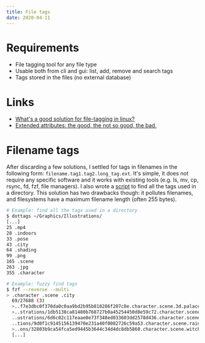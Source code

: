 ```yaml
---
title: File tags
date: 2020-04-11
---
```


# Requirements

* File tagging tool for any file type
* Usable both from cli and gui: list, add, remove and search tags
* Tags stored in the files (no external database)

# Links

* [What's a good solution for file-tagging in linux?](https://superuser.com/questions/81563/whats-a-good-solution-for-file-tagging-in-linux)
* [Extended attributes: the good, the not so good, the bad.](https://www.lesbonscomptes.com/pages/extattrs.html)

# Filename tags

After discarding a few solutions, I settled for tags in filenames in the following form: `filename.tag1.tag2.long_tag.ext`. It's simple, it does not require any specific software and it works with existing tools (e.g. ls, mv, cp, rsync, fd, fzf, file managers).  I also wrote a [script](https://gitlab.com/Obsidienne/dotfiles/-/blob/cdd67a5cfab5ad5446a020578a165efa402c4bf5/user/bin/dottags) to find all the tags used in a directory. This solution has two drawbacks though: it pollutes filenames, and filesystems have a maximum filename length (often 255 bytes).

```sh
# Example: find all the tags used in a directory
$ dottags ~/Graphics/Illustrations/
[...]
25 .mp4
28 .indoors
33 .pose
43 .city
64 .shading
99 .png
165 .scene
263 .jpg
355 .character
```

```sh
# Example: fuzzy find tags
$ fzf --reverse --multi
> .character .scene .city
  69/27688 (3)
  >..f7e3dbc0f370da0c0aa9bd2b95b810286f207c8e.character.scene.3d.palace.city.jpg
  >..strations/1db5138ca81480b768727b0a45254450d8e59c72.character.scene.city.jpg
  ..ustrations/6d6c02c117eaae0e73f348ed033603dd2578d436.character.scene.city.jpg
  ..tions/9d0f1c9145156139470e231a40f0082726c59a53.character.scene.rain.city.jpg
  >..ons/32803b9ca54fca5ed9445b3644c34d4dc8db5860.character.scene.witch.city.jpg
  [...]
```
